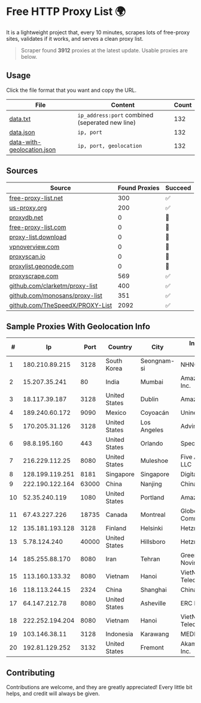 
# Free HTTP Proxy List 🌍

It is a lightweight project that, every 10 minutes, scrapes lots of free-proxy sites, validates if it works, and serves a clean proxy list.


> Scraper found **3912** proxies at the latest update. Usable proxies are below.

## Usage

Click the file format that you want and copy the URL.


|File|Content|Count|
|----|-------|-----|
|[data.txt](https://raw.githubusercontent.com/themiralay/Proxy-List-World/master/data.txt)|`ip_address:port` combined (seperated new line)|132|
|[data.json](https://raw.githubusercontent.com/themiralay/Proxy-List-World/master/data.json)|`ip, port`|132|
|[data-with-geolocation.json](https://raw.githubusercontent.com/themiralay/Proxy-List-World/master/data-with-geolocation.json)|`ip, port, geolocation`|132|

## Sources

|Source|Found Proxies|Succeed|
|------|-------------|-------|
|[free-proxy-list.net](https://free-proxy-list.net)|300|✅|
|[us-proxy.org](https://www.us-proxy.org)|200|✅|
|[proxydb.net](http://proxydb.net)|0|🚫|
|[free-proxy-list.com](https://free-proxy-list.com/?page=&port=&type%5B%5D=http&type%5B%5D=https&up_time=0&search=Search)|0|🚫|
|[proxy-list.download](https://www.proxy-list.download/HTTP)|0|🚫|
|[vpnoverview.com](https://vpnoverview.com/privacy/anonymous-browsing/free-proxy-servers)|0|🚫|
|[proxyscan.io](https://www.proxyscan.io)|0|🚫|
|[proxylist.geonode.com](https://proxylist.geonode.com/api/proxy-list?limit=300&page=1&sort_by=lastChecked&sort_type=desc&protocols=http,https)|0|🚫|
|[proxyscrape.com](https://api.proxyscrape.com/v2/?request=displayproxies&protocol=http&timeout=10000&country=all&ssl=all&anonymity=all)|569|✅|
|[github.com/clarketm/proxy-list](https://raw.githubusercontent.com/clarketm/proxy-list/master/proxy-list-raw.txt)|400|✅|
|[github.com/monosans/proxy-list](https://raw.githubusercontent.com/monosans/proxy-list/main/proxies/http.txt)|351|✅|
|[github.com/TheSpeedX/PROXY-List](https://raw.githubusercontent.com/TheSpeedX/PROXY-List/master/http.txt)|2092|✅|


## Sample Proxies With Geolocation Info

|#|Ip|Port|Country|City|Internet Service Provider|
|-|--|----|-------|----|-------------------------|
|1|180.210.89.215|3128|South Korea|Seongnam-si|NHNCLOUD|
|2|15.207.35.241|80|India|Mumbai|Amazon Technologies Inc.|
|3|18.117.39.187|3128|United States|Dublin|Amazon.com, Inc.|
|4|189.240.60.172|9090|Mexico|Coyoacán|Uninet S.A. de C.V.|
|5|170.205.31.126|3128|United States|Los Angeles|Advin Services LLC|
|6|98.8.195.160|443|United States|Orlando|Spectrum|
|7|216.229.112.25|8080|United States|Muleshoe|Five Area Systems, LLC|
|8|128.199.119.251|8181|Singapore|Singapore|DigitalOcean, LLC|
|9|222.190.122.164|63000|China|Nanjing|Chinanet|
|10|52.35.240.119|1080|United States|Portland|Amazon.com, Inc.|
|11|67.43.227.226|18735|Canada|Montreal|GloboTech Communications|
|12|135.181.193.128|3128|Finland|Helsinki|Hetzner Online GmbH|
|13|5.78.124.240|40000|United States|Hillsboro|Hetzner Online GmbH|
|14|185.255.88.170|8080|Iran|Tehran|Green Web Samaneh Novin Co Ltd|
|15|113.160.133.32|8080|Vietnam|Hanoi|VietNam Post and Telecom Corporation|
|16|118.113.244.15|2324|China|Shanghai|Chinanet|
|17|64.147.212.78|8080|United States|Asheville|ERC Broadband|
|18|222.252.194.204|8080|Vietnam|Hanoi|VietNam Post and Telecom Corporation|
|19|103.146.38.11|3128|Indonesia|Karawang|MEDIASOLUSISUKSES|
|20|192.81.129.252|3132|United States|Fremont|Akamai Technologies, Inc.|



## Contributing

Contributions are welcome, and they are greatly appreciated! Every
little bit helps, and credit will always be given.

